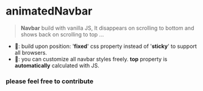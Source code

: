 # animatedNavbar
> **Navbar** build with vanilla JS, It disappears on scrolling to bottom and shows back on scrolling to top ...

- 🔸: build upon position: '**fixed**' css property instead of '**sticky**' to support all browsers.
- 🔸: you can customize all navbar styles freely. **top** property is **automatically** calculated with JS.

### please feel free to contribute ###
